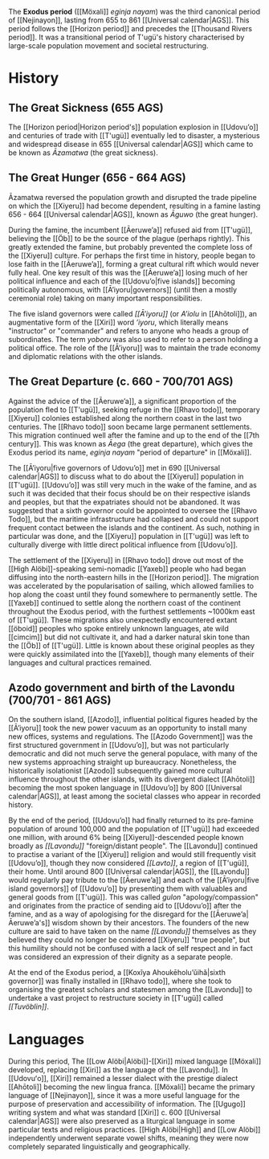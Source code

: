 The **Exodus period** ([[Möxali]] *eginja nayam*) was the third canonical period of [[Nejinayon]], lasting from 655 to 861 [[Universal calendar|AGS]]. This period follows the [[Horizon period]] and precedes the [[Thousand Rivers period]]. It was a transitional period of T'ugü's history characterised by large-scale population movement and societal restructuring. 
# History
## The Great Sickness (655 AGS)
The [[Horizon period|Horizon period's]] population explosion in [[Udovu’o]] and centuries of trade with [[T'ugü]] eventually led to disaster, a mysterious and widespread disease in 655 [[Universal calendar|AGS]] which came to be known as *Āzamatwa* (the great sickness).
## The Great Hunger (656 - 664 AGS)
Āzamatwa reversed the population growth and disrupted the trade pipeline on which the [[Xiyeru]] had become dependent, resulting in a famine lasting 656 - 664 [[Universal calendar|AGS]], known as *Āguwo* (the great hunger).

During the famine, the incumbent [[Āeruweʼa]] refused aid from [[T'ugü]], believing the [[Öb]] to be the source of the plague (perhaps rightly). This greatly extended the famine, but probably prevented the complete loss of the [[Xiyeru]] culture. For perhaps the first time in history, people began to lose faith in the [[Āeruweʼa]], forming a great cultural rift which would never fully heal. One key result of this was the [[Āeruweʼa]] losing much of her political influence and each of the [[Udovuʼo|five islands]] becoming politically autonomous, with [[Āʼiyoru|governors]] (until then a mostly ceremonial role) taking on many important responsibilities.

The five island governors were called *[[Āʼiyoru]]* (or *Aʼiolu* in [[Ahōtoli]]), an augmentative form of the [[Xiri]] word *ʼiyoru*, which literally means "instructor" or "commander" and refers to anyone who heads a group of subordinates. The term *yoboru* was also used to refer to a person holding a political office. The role of the [[Āʼiyoru]] was to maintain the trade economy and diplomatic relations with the other islands.
## The Great Departure (c. 660 - 700/701 AGS)
Against the advice of the [[Āeruwe’a]], a significant proportion of the population fled to [[T'ugü]], seeking refuge in the [[Rhavo todo]], temporary [[Xiyeru]] colonies established along the northern coast in the last two centuries. The [[Rhavo todo]] soon became large permanent settlements. This migration continued well after the famine and up to the end of the [[7th century]]. This was known as *Āega* (the great departure), which gives the Exodus period its name, *eginja nayam* "period of departure" in [[Möxali]].

The [[Āʼiyoru|five governors of Udovuʼo]] met in 690 [[Universal calendar|AGS]] to discuss what to do about the [[Xiyeru]] population in [[T'ugü]]. [[Udovuʼo]] was still very much in the wake of the famine, and as such it was decided that their focus should be on their respective islands and peoples, but that the expatriates should not be abandoned. It was suggested that a sixth governor could be appointed to oversee the [[Rhavo Todo]], but the maritime infrastructure had collapsed and could not support frequent contact between the islands and the continent. As such, nothing in particular was done, and the [[Xiyeru]] population in [[T'ugü]] was left to culturally diverge with little direct political influence from [[Udovuʼo]].

The settlement of the [[Xiyeru]] in [[Rhavo todo]] drove out most of the [[High Alöbi]]-speaking semi-nomadic [[Yaxeb]] people who had began diffusing into the north-eastern hills in the [[Horizon period]]. The migration was accelerated by the popularisation of sailing, which allowed families to hop along the coast until they found somewhere to permanently settle. The [[Yaxeb]] continued to settle along the northern coast of the continent throughout the Exodus period, with the furthest settlements ~1000km east of [[T'ugü]]. These migrations also unexpectedly encountered extant [[öboid]] peoples who spoke entirely unknown languages, ate wild [[cimcim]] but did not cultivate it, and had a darker natural skin tone than the [[Öb]] of [[T'ugü]]. Little is known about these original peoples as they were quickly assimilated into the [[Yaxeb]], though many elements of their languages and cultural practices remained.
## Azodo government and birth of the Lavondu (700/701 - 861 AGS)
On the southern island, [[Azodo]], influential political figures headed by the [[Āʼiyoru]] took the new power vacuum as an opportunity to install many new offices, systems and regulations. The [[Azodo Government]] was the first structured government in [[Udovuʼo]], but was not particularly democratic and did not much serve the general populace, with many of the new systems approaching straight up bureaucracy. Nonetheless, the historically isolationist [[Azodo]] subsequently gained more cultural influence throughout the other islands, with its divergent dialect [[Ahōtoli]] becoming the most spoken language in [[Udovuʼo]] by 800 [[Universal calendar|AGS]], at least among the societal classes who appear in recorded history.

By the end of the period, [[Udovuʼo]] had finally returned to its pre-famine population of around 100,000 and the population of [[T'ugü]] had exceeded one million, with around 6% being [[Xiyeru]]-descended people known broadly as *[[Lavondu]]* "foreign/distant people". The [[Lavondu]] continued to practise a variant of the [[Xiyeru]] religion and would still frequently visit [[Udovuʼo]], though they now considered *[[Lavto]]*, a region of [[T'ugü]], their home. Until around 800 [[Universal calendar|AGS]], the [[Lavondu]] would regularly pay tribute to the [[Āeruwe’a]] and each of the [[Āʼiyoru|five island governors]] of [[Udovuʼo]] by presenting them with valuables and general goods from [[T'ugü]]. This was called *gulon* "apology/compassion" and originates from the practice of sending aid to [[Udovuʼo]] after the famine, and as a way of apologising for the disregard for the [[Āeruwe’a|Āeruwe’a's]] wisdom shown by their ancestors. The founders of the new culture are said to have taken on the name *[[Lavondu]]* themselves as they believed they could no longer be considered [[Xiyeru]] "true people", but this humility should not be confused with a lack of self respect and in fact was considered an expression of their dignity as a separate people.

At the end of the Exodus period, a [[Koxĭya Ahoukēholuʼŭihă|sixth governor]] was finally installed in [[Rhavo todo]], where she took to organising the greatest scholars and statesmen among the [[Lavondu]] to undertake a vast project to restructure society in [[T'ugü]] called *[[Tuvöblin]]*.
# Languages
During this period, The [[Low Alöbi|Alöbi]]-[[Xiri]] mixed language [[Möxali]] developed, replacing [[Xiri]] as the language of the [[Lavondu]]. In [[Udovuʻo]], [[Xiri]] remained a lesser dialect with the prestige dialect [[Ahōtoli]] becoming the new lingua franca. [[Möxali]] became the primary language of [[Nejinayon]], since it was a more useful language for the purpose of preservation and accessibility of information. The [[Ugugo]] writing system and what was standard [[Xiri]] c. 600 [[Universal calendar|AGS]] were also preserved as a liturgical language in some particular texts and religious practices. [[High Alöbi|High]] and [[Low Alöbi]] independently underwent separate vowel shifts, meaning they were now completely separated linguistically and geographically.